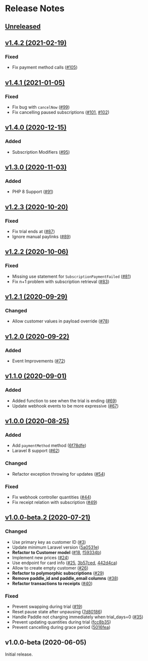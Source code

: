 # Release Notes

## [Unreleased](https://github.com/laravel/cashier-paddle/compare/v1.4.2...master)


## [v1.4.2 (2021-02-19)](https://github.com/laravel/cashier-paddle/compare/1.4.1...v1.4.2)

### Fixed
- Fix payment method calls ([#105](https://github.com/laravel/cashier-paddle/pull/105))


## [v1.4.1 (2021-01-05)](https://github.com/laravel/cashier-paddle/compare/1.4.0...v1.4.1)

### Fixed
- Fix bug with `cancelNow` ([#99](https://github.com/laravel/cashier-paddle/pull/99))
- Fix cancelling paused subscriptions ([#101](https://github.com/laravel/cashier-paddle/pull/101), [#102](https://github.com/laravel/cashier-paddle/pull/102))


## [v1.4.0 (2020-12-15)](https://github.com/laravel/cashier-paddle/compare/1.3.0...v1.4.0)

### Added
- Subscription Modifiers ([#95](https://github.com/laravel/cashier-paddle/pull/95))


## [v1.3.0 (2020-11-03)](https://github.com/laravel/cashier-paddle/compare/1.2.3...v1.3.0)

### Added
- PHP 8 Support ([#91](https://github.com/laravel/cashier-paddle/pull/91))


## [v1.2.3 (2020-10-20)](https://github.com/laravel/cashier-paddle/compare/1.2.2...v1.2.3)

### Fixed
- Fix trial ends at ([#87](https://github.com/laravel/cashier-paddle/pull/87))
- Ignore manual paylinks ([#89](https://github.com/laravel/cashier-paddle/pull/89))


## [v1.2.2 (2020-10-06)](https://github.com/laravel/cashier-paddle/compare/1.2.1...v1.2.2)

### Fixed
- Missing use statement for `SubscriptionPaymentFailed` ([#81](https://github.com/laravel/cashier-paddle/pull/81))
- Fix n+1 problem with subscription retrieval ([#83](https://github.com/laravel/cashier-paddle/pull/83))


## [v1.2.1 (2020-09-29)](https://github.com/laravel/cashier-paddle/compare/1.2.0...v1.2.1)

### Changed
- Allow customer values in payload override ([#78](https://github.com/laravel/cashier-paddle/pull/78))


## [v1.2.0 (2020-09-22)](https://github.com/laravel/cashier-paddle/compare/1.1.0...v1.2.0)

### Added
- Event Improvements ([#72](https://github.com/laravel/cashier-paddle/pull/72))


## [v1.1.0 (2020-09-01)](https://github.com/laravel/cashier-paddle/compare/1.0.0...v1.1.0)

### Added
- Added function to see when the trial is ending ([#69](https://github.com/laravel/cashier-paddle/pull/69))
- Update webhook events to be more expressive ([#67](https://github.com/laravel/cashier-paddle/pull/67))


## [v1.0.0 (2020-08-25)](https://github.com/laravel/cashier-paddle/compare/v1.0.0-beta.2...v1.0.0)

### Added
- Add `paymentMethod` method ([6f78dfe](https://github.com/laravel/cashier-paddle/commit/6f78dfe10a4fcb3033591385a1f20eb16412a8b7))
- Laravel 8 support ([#62](https://github.com/laravel/cashier-paddle/pull/62))

### Changed
- Refactor exception throwing for updates ([#54](https://github.com/laravel/cashier-paddle/pull/54))

### Fixed
- Fix webhook controller quantities ([#44](https://github.com/laravel/cashier-paddle/pull/44))
- Fix receipt relation with subscription ([#49](https://github.com/laravel/cashier-paddle/pull/49))


## [v1.0.0-beta.2 (2020-07-21)](https://github.com/laravel/cashier-paddle/compare/v1.0.0-beta...v1.0.0-beta.2)

### Changed
- Use primary key as customer ID ([#3](https://github.com/laravel/cashier-paddle/pull/3))
- Update minimum Laravel version ([5a0531e](https://github.com/laravel/cashier-paddle/commit/5a0531e8f595b080eed340290c4dd9dc9492d4ce))
- **Refactor to Customer model** ([#18](https://github.com/laravel/cashier-paddle/pull/18), [f59334b](https://github.com/laravel/cashier-paddle/commit/f59334b1b8cc34bf2b70b1ecb7f8fae3789f160c))
- Implement new prices ([#24](https://github.com/laravel/cashier-paddle/pull/24))
- Use endpoint for card info ([#25](https://github.com/laravel/cashier-paddle/pull/25), [3b57ced](https://github.com/laravel/cashier-paddle/commit/3b57ced575be3adcc77e0449540f8cb87f0f3559), [442d4ca](https://github.com/laravel/cashier-paddle/commit/442d4caad31f9a9a04266e86def0af13e1743633))
- Allow to create empty customer ([#26](https://github.com/laravel/cashier-paddle/pull/26))
- **Refactor to polymorphic subscriptions** ([#29](https://github.com/laravel/cashier-paddle/pull/29))
- **Remove paddle_id and paddle_email columns** ([#38](https://github.com/laravel/cashier-paddle/pull/38))
- **Refactor transactions to receipts** ([#40](https://github.com/laravel/cashier-paddle/pull/40))

### Fixed
- Prevent swapping during trial ([#19](https://github.com/laravel/cashier-paddle/pull/19))
- Reset pause state after unpausing ([7d80186](https://github.com/laravel/cashier-paddle/commit/7d80186450b440d453cb5da2bae4afba292e0190))
- Handle Paddle not charging immediately when trial_days=0 ([#35](https://github.com/laravel/cashier-paddle/pull/35))
- Prevent updating quantities during trial ([fcc8b35](https://github.com/laravel/cashier-paddle/commit/fcc8b35485b48d3a392c1e70c368502e69a12d4b))
- Prevent cancelling during grace period ([5016fea](https://github.com/laravel/cashier-paddle/commit/5016fea882bec694101aa07bba2be57ca534a794))


## v1.0.0-beta (2020-06-05)

Initial release.
